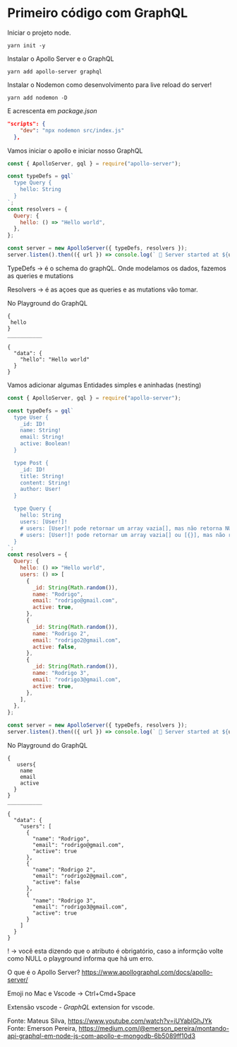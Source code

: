 # Primeiro código com GraphQL

Iniciar o projeto node.

```
yarn init -y
```

Instalar o Apollo Server e o GraphQL

```
yarn add apollo-server graphql
```

Instalar o Nodemon como desenvolvimento para live reload do server!

```
yarn add nodemon -D
```
E acrescenta em *package.json*
```json
"scripts": {
    "dev": "npx nodemon src/index.js"
  },
```

Vamos iniciar o apollo e iniciar nosso GraphQL
```js
const { ApolloServer, gql } = require("apollo-server");

const typeDefs = gql`
  type Query {
    hello: String
  }
`;
const resolvers = {
  Query: {
    hello: () => "Hello world",
  },
};

const server = new ApolloServer({ typeDefs, resolvers });
server.listen().then(({ url }) => console.log(` 🚀 Server started at ${url}`));
```

TypeDefs -> é o schema do graphQL. Onde modelamos os dados, fazemos as queries e mutations

Resolvers ->  é as açoes que as queries e as mutations vão tomar.

No Playground do GraphQL
```gql
{
 hello
}
___________

{
  "data": {
    "hello": "Hello world"
  }
}
```

Vamos adicionar algumas Entidades simples e aninhadas (nesting)
```js
const { ApolloServer, gql } = require("apollo-server");

const typeDefs = gql`
  type User {
    _id: ID!
    name: String!
    email: String!
    active: Boolean!
  }

  type Post {
    _id: ID!
    title: String!
    content: String!
    author: User!
  }

  type Query {
    hello: String
    users: [User!]!
    # users: [User]! pode retornar um array vazia[], mas não retorna NULL.
    # users: [User!]! pode retornar um array vazia[] ou [{}], mas não retorna [NULL].
  }
`;
const resolvers = {
  Query: {
    hello: () => "Hello world",
    users: () => [
      {
        _id: String(Math.random()),
        name: "Rodrigo",
        email: "rodrigo@gmail.com",
        active: true,
      },
      {
        _id: String(Math.random()),
        name: "Rodrigo 2",
        email: "rodrigo2@gmail.com",
        active: false,
      },
      {
        _id: String(Math.random()),
        name: "Rodrigo 3",
        email: "rodrigo3@gmail.com",
        active: true,
      },
    ],
  },
};

const server = new ApolloServer({ typeDefs, resolvers });
server.listen().then(({ url }) => console.log(` 🚀 Server started at ${url}`));
```

No Playground do GraphQL
```gql
{
   users{
    name
    email
    active
  }
}
___________

{
  "data": {
    "users": [
      {
        "name": "Rodrigo",
        "email": "rodrigo@gmail.com",
        "active": true
      },
      {
        "name": "Rodrigo 2",
        "email": "rodrigo2@gmail.com",
        "active": false
      },
      {
        "name": "Rodrigo 3",
        "email": "rodrigo3@gmail.com",
        "active": true
      }
    ]
  }
}
```

! -> você esta dizendo que o atributo é obrigatório, caso a informção volte como NULL o playground informa que há um erro.

O que é o Apollo Server?
https://www.apollographql.com/docs/apollo-server/

Emoji no Mac e Vscode -> Ctrl+Cmd+Space

Extensão vscode - *GraphQL* extension for vscode.


Fonte: Mateus Silva, https://www.youtube.com/watch?v=iUYabIGhJYk
Fonte: Emerson Pereira, https://medium.com/@emerson_pereira/montando-api-graphql-em-node-js-com-apollo-e-mongodb-6b5089ff10d3
